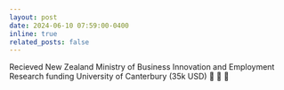 ```yaml
---
layout: post
date: 2024-06-10 07:59:00-0400
inline: true
related_posts: false
---
```



Recieved New Zealand Ministry of Business Innovation and Employment Research funding University of Canterbury (35k USD) :satellite: :ocean: :tada: